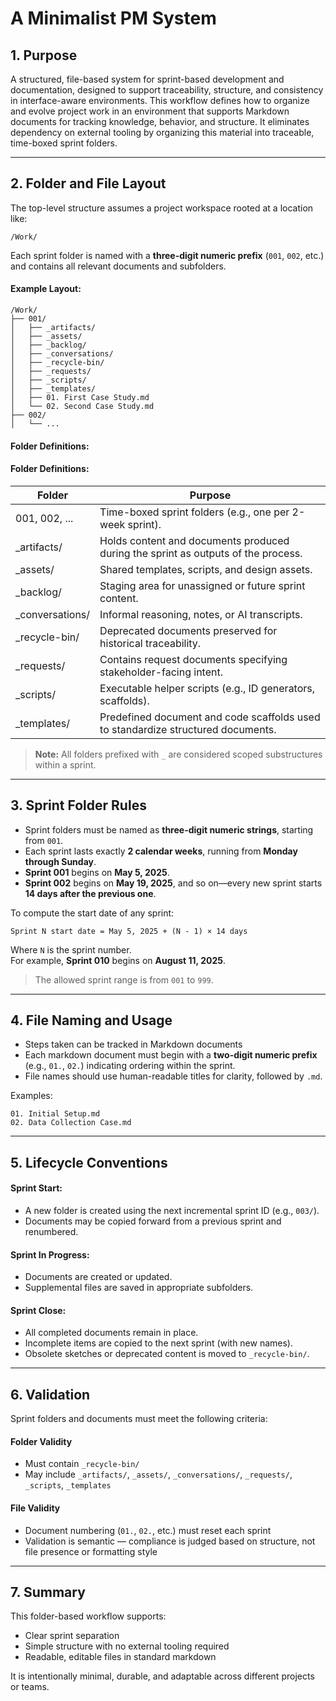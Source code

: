 # A Minimalist PM System


## 1. Purpose

A structured, file-based system for sprint-based development and documentation, designed to support traceability, structure, and consistency in interface-aware environments. This workflow defines how to organize and evolve project work in an environment that supports Markdown documents for tracking knowledge, behavior, and structure. It eliminates dependency on external tooling by organizing this material into traceable, time-boxed sprint folders.

---

## 2. Folder and File Layout

The top-level structure assumes a project workspace rooted at a location like:

```
/Work/
```

Each sprint folder is named with a **three-digit numeric prefix** (`001`, `002`, etc.) and contains all relevant documents and subfolders.

#### Example Layout:

```
/Work/
├── 001/
│   ├── _artifacts/
│   ├── _assets/
│   ├── _backlog/
│   ├── _conversations/
│   ├── _recycle-bin/
│   ├── _requests/
│   ├── _scripts/
│   ├── _templates/
│   ├── 01. First Case Study.md
│   └── 02. Second Case Study.md
├── 002/
│   └── ...
```

#### Folder Definitions:

#### Folder Definitions: 

| Folder | Purpose | 
| --- | --- | 
| 001, 002, ... | Time-boxed sprint folders (e.g., one per 2-week sprint). | 
| _artifacts/ | Holds content and documents produced during the sprint as outputs of the process. | 
| _assets/ | Shared templates, scripts, and design assets. | 
| _backlog/ | Staging area for unassigned or future sprint content. | 
| _conversations/ | Informal reasoning, notes, or AI transcripts. | 
| _recycle-bin/ | Deprecated documents preserved for historical traceability. | 
| _requests/ | Contains request documents specifying stakeholder-facing intent. | 
| _scripts/ | Executable helper scripts (e.g., ID generators, scaffolds). | 
| _templates/ | Predefined document and code scaffolds used to standardize structured documents. | 

> **Note:** All folders prefixed with `_` are considered scoped substructures within a sprint.

---

## 3. Sprint Folder Rules

- Sprint folders must be named as **three-digit numeric strings**, starting from `001`.
- Each sprint lasts exactly **2 calendar weeks**, running from **Monday through Sunday**.
- **Sprint 001** begins on **May 5, 2025**.
- **Sprint 002** begins on **May 19, 2025**, and so on—every new sprint starts **14 days after the previous one**.

To compute the start date of any sprint:

```
Sprint N start date = May 5, 2025 + (N - 1) × 14 days
```

Where `N` is the sprint number.  
For example, **Sprint 010** begins on **August 11, 2025**.


> The allowed sprint range is from `001` to `999`.

---

## 4. File Naming and Usage

* Steps taken can be tracked in Markdown documents
* Each markdown document must begin with a **two-digit numeric prefix** (e.g., `01.`, `02.`) indicating ordering within the sprint.
* File names should use human-readable titles for clarity, followed by `.md`.



Examples:

```
01. Initial Setup.md
02. Data Collection Case.md
```

---

## 5. Lifecycle Conventions

#### Sprint Start:

* A new folder is created using the next incremental sprint ID (e.g., `003/`).
* Documents may be copied forward from a previous sprint and renumbered.

#### Sprint In Progress:

* Documents are created or updated.
* Supplemental files are saved in appropriate subfolders.

#### Sprint Close:

* All completed documents remain in place.
* Incomplete items are copied to the next sprint (with new names).
* Obsolete sketches or deprecated content is moved to `_recycle-bin/`.

---

## 6. Validation

Sprint folders and documents must meet the following criteria:

#### Folder Validity

* Must contain `_recycle-bin/`
* May include `_artifacts/`, `_assets/`, `_conversations/`, `_requests/`, `_scripts`, `_templates`


#### File Validity

* Document numbering (`01.`, `02.`, etc.) must reset each sprint
* Validation is semantic — compliance is judged based on structure, not file presence or formatting style


---

## 7. Summary

This folder-based workflow supports:

* Clear sprint separation
* Simple structure with no external tooling required
* Readable, editable files in standard markdown

It is intentionally minimal, durable, and adaptable across different projects or teams.
